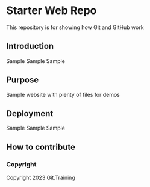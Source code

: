 # Starter Web Repo

This repository is for showing how Git and GitHub work

## Introduction

Sample Sample Sample

## Purpose

Sample website with plenty of files for demos

## Deployment

Sample Sample Sample

## How to contribute

### Copyright

Copyright 2023 Git.Training